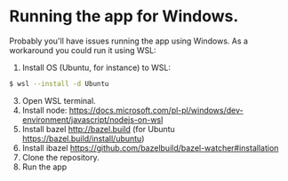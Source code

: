 # Running the app for Windows.

Probably you'll have issues running the app using Windows. As a workaround you could run it using WSL:

1. Install OS (Ubuntu, for instance) to WSL:

```bash
$ wsl --install -d Ubuntu
```
3. Open WSL terminal.
2. Install node: https://docs.microsoft.com/pl-pl/windows/dev-environment/javascript/nodejs-on-wsl
3. Install bazel http://bazel.build (for Ubuntu https://bazel.build/install/ubuntu)
4. Install ibazel https://github.com/bazelbuild/bazel-watcher#installation
5. Clone the repository.
6. Run the app
```bash
```

